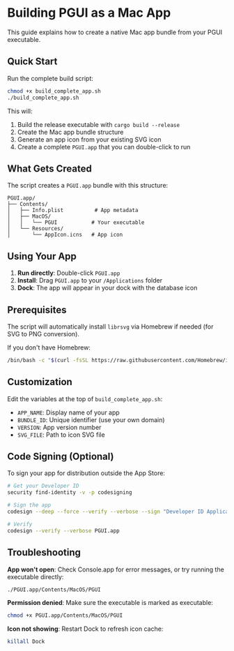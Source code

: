 # Building PGUI as a Mac App

This guide explains how to create a native Mac app bundle from your PGUI executable.

## Quick Start

Run the complete build script:

```bash
chmod +x build_complete_app.sh
./build_complete_app.sh
```

This will:
1. Build the release executable with `cargo build --release`
2. Create the Mac app bundle structure
3. Generate an app icon from your existing SVG icon
4. Create a complete `PGUI.app` that you can double-click to run

## What Gets Created

The script creates a `PGUI.app` bundle with this structure:

```
PGUI.app/
├── Contents/
│   ├── Info.plist          # App metadata
│   ├── MacOS/
│   │   └── PGUI           # Your executable
│   └── Resources/
│       └── AppIcon.icns   # App icon
```

## Using Your App

1. **Run directly**: Double-click `PGUI.app`
2. **Install**: Drag `PGUI.app` to your `/Applications` folder
3. **Dock**: The app will appear in your dock with the database icon

## Prerequisites

The script will automatically install `librsvg` via Homebrew if needed (for SVG to PNG conversion).

If you don't have Homebrew:
```bash
/bin/bash -c "$(curl -fsSL https://raw.githubusercontent.com/Homebrew/install/HEAD/install.sh)"
```

## Customization

Edit the variables at the top of `build_complete_app.sh`:

- `APP_NAME`: Display name of your app
- `BUNDLE_ID`: Unique identifier (use your own domain)
- `VERSION`: App version number
- `SVG_FILE`: Path to icon SVG file

## Code Signing (Optional)

To sign your app for distribution outside the App Store:

```bash
# Get your Developer ID
security find-identity -v -p codesigning

# Sign the app
codesign --deep --force --verify --verbose --sign "Developer ID Application: Your Name" PGUI.app

# Verify
codesign --verify --verbose PGUI.app
```

## Troubleshooting

**App won't open**: Check Console.app for error messages, or try running the executable directly:
```bash
./PGUI.app/Contents/MacOS/PGUI
```

**Permission denied**: Make sure the executable is marked as executable:
```bash
chmod +x PGUI.app/Contents/MacOS/PGUI
```

**Icon not showing**: Restart Dock to refresh icon cache:
```bash
killall Dock
```